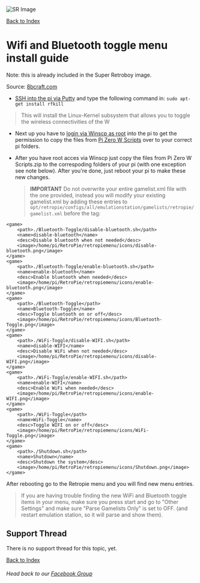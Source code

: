 ![SR Image](https://sinisterspatula.github.io/SuperRetropieGuides/images/SRimage-short.jpg)

[Back to Index](https://sinisterspatula.github.io/SuperRetropieGuides/)

# Wifi and Bluetooth toggle menu install guide
Note: this is already included in the Super Retroboy image.

Source: [8bcraft.com](http://forum.8bcraft.com/viewtopic.php?f=2&t=1432)

* [SSH into the pi via Putty](https://www.youtube.com/watch?v=aEJoQZBSlSs) and type the following command in: `sudo apt-get install rfkill`
 > This will install the Linux-Kernel subsystem that allows you to toggle the wireless connectivities of the W
* Next up you have to [login via Winscp as root](https://www.youtube.com/watch?v=O6RRRsqG9nQ) into the pi to get the permission to copy the files from [Pi Zero W Scripts](https://github.com/SinisterSpatula/SuperRetropieGuides/raw/master/data/Pi%20Zero%20W%20Scripts.zip) over to your correct pi folders.
* After you have root acces via Winscp just copy the files from Pi Zero W Scripts.zip to the correspoding folders of your pi (with one exception see note below). After you're done, just reboot your pi to make these new changes.

  > **IMPORTANT** Do not overwrite your entire gamelist.xml file with the one provided, instead you will modify your existing gamelist.xml by adding these entries to `opt/retropie/configs/all/emulationstation/gamelists/retropie/gamelist.xml` before the </gameList> tag:


```
<game>
	<path>./Bluetooth-Toggle/disable-bluetooth.sh</path>
	<name>disable-bluetooth</name>
	<desc>Disable bluetooth when not needed</desc>
	<image>/home/pi/RetroPie/retropiemenu/icons/disable-bluetooth.png</image>
</game>
<game>
	<path>./Bluetooth-Toggle/enable-bluetooth.sh</path>
	<name>enable-bluetooth</name>
	<desc>Enable bluetooth when needed</desc>
	<image>/home/pi/RetroPie/retropiemenu/icons/enable-bluetooth.png</image>
</game>
<game>
	<path>./Bluetooth-Toggle</path>
	<name>Bluetooth-Toggle</name>
	<desc>Toggle bluetooth on or off</desc>
	<image>/home/pi/RetroPie/retropiemenu/icons/Bluetooth-Toggle.png</image>
</game>
<game>
	<path>./WiFi-Toggle/disable-WIFI.sh</path>
	<name>disable-WIFI</name>
	<desc>Disable WiFi when not needed</desc>
	<image>/home/pi/RetroPie/retropiemenu/icons/disable-WIFI.png</image>
</game>
<game>
	<path>./WiFi-Toggle/enable-WIFI.sh</path>
	<name>enable-WIFI</name>
	<desc>Enable WiFi when needed</desc>
	<image>/home/pi/RetroPie/retropiemenu/icons/enable-WIFI.png</image>
</game>
<game>
	<path>./WiFi-Toggle</path>
	<name>WiFi-Toggle</name>
	<desc>Toggle WIFI on or off</desc>
	<image>/home/pi/RetroPie/retropiemenu/icons/WiFi-Toggle.png</image>
</game>
<game>
	<path>./Shutdown.sh</path>
	<name>Shutdown</name>
	<desc>Shutdown the system</desc>
	<image>/home/pi/RetroPie/retropiemenu/icons/Shutdown.png</image>
</game>
```

After rebooting go to the Retropie menu and you will find new menu entries.
  > If you are having trouble finding the new WiFi and Bluetooth toggle items in your menu, make sure you press start and go to "Other Settings" and make sure "Parse Gamelists Only" is set to OFF. (and restart emulation station, so it will parse and show them).


## Support Thread
There is no support thread for this topic, yet.

[Back to Index](https://sinisterspatula.github.io/SuperRetropieGuides/)

###### Head back to our [Facebook Group](https://www.facebook.com/groups/SuperRetroPie/)
